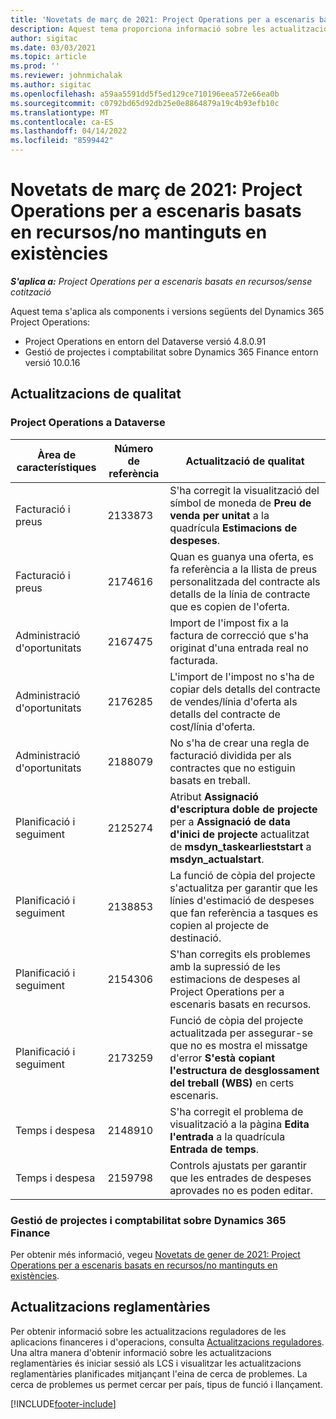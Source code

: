 ```yaml
---
title: 'Novetats de març de 2021: Project Operations per a escenaris basats en recursos/no mantinguts en existències'
description: Aquest tema proporciona informació sobre les actualitzacions de qualitat disponibles en el llançament de març de 2021 del Project Operations per a escenaris de recursos/sense existències.
author: sigitac
ms.date: 03/03/2021
ms.topic: article
ms.prod: ''
ms.reviewer: johnmichalak
ms.author: sigitac
ms.openlocfilehash: a59aa5591dd5f5ed129ce710196eea572e66ea0b
ms.sourcegitcommit: c0792bd65d92db25e0e8864879a19c4b93efb10c
ms.translationtype: MT
ms.contentlocale: ca-ES
ms.lasthandoff: 04/14/2022
ms.locfileid: "8599442"
---
```

# <a name="whats-new-march-2021---project-operations-for-resourcenon-stocked-based-scenarios"></a>Novetats de març de 2021: Project Operations per a escenaris basats en recursos/no mantinguts en existències

_**S'aplica a:** Project Operations per a escenaris basats en recursos/sense cotització_

Aquest tema s'aplica als components i versions següents del Dynamics 365 Project Operations:

- Project Operations en entorn del Dataverse versió 4.8.0.91 
- Gestió de projectes i comptabilitat sobre Dynamics 365 Finance entorn versió 10.0.16 

## <a name="quality-updates"></a>Actualitzacions de qualitat

### <a name="project-operations-on-dataverse"></a>Project Operations a Dataverse


| **Àrea de característiques** | **Número de referència** | **Actualització de qualitat** |
| --- | --- | --- |
| Facturació i preus | 2133873 | S'ha corregit la visualització del símbol de moneda de **Preu de venda per unitat** a la quadrícula **Estimacions de despeses**. |
| Facturació i preus | 2174616 | Quan es guanya una oferta, es fa referència a la llista de preus personalitzada del contracte als detalls de la línia de contracte que es copien de l'oferta. |
| Administració d'oportunitats | 2167475 | Import de l'impost fix a la factura de correcció que s'ha originat d'una entrada real no facturada. |
| Administració d'oportunitats | 2176285 | L'import de l'impost no s'ha de copiar dels detalls del contracte de vendes/línia d'oferta als detalls del contracte de cost/línia d'oferta. |
| Administració d'oportunitats | 2188079 | No s'ha de crear una regla de facturació dividida per als contractes que no estiguin basats en treball. |
| Planificació i seguiment | 2125274 | Atribut **Assignació d'escriptura doble de projecte** per a **Assignació de data d'inici de projecte** actualitzat de **msdyn\_taskearlieststart** a **msdyn\_actualstart**. |
| Planificació i seguiment | 2138853 | La funció de còpia del projecte s'actualitza per garantir que les línies d'estimació de despeses que fan referència a tasques es copien al projecte de destinació. |
| Planificació i seguiment | 2154306 | S'han corregits els problemes amb la supressió de les estimacions de despeses al Project Operations per a escenaris basats en recursos. |
| Planificació i seguiment | 2173259 | Funció de còpia del projecte actualitzada per assegurar-se que no es mostra el missatge d'error **S'està copiant l'estructura de desglossament del treball (WBS)** en certs escenaris. |
| Temps i despesa | 2148910 | S'ha corregit el problema de visualització a la pàgina **Edita l'entrada** a la quadrícula **Entrada de temps**. |
| Temps i despesa | 2159798 | Controls ajustats per garantir que les entrades de despeses aprovades no es poden editar. |

### <a name="project-management-and-accounting-on-dynamics-365-finance"></a>Gestió de projectes i comptabilitat sobre Dynamics 365 Finance

Per obtenir més informació, vegeu [Novetats de gener de 2021: Project Operations per a escenaris basats en recursos/no mantinguts en existències](whats-new-jan-2021-resource-based.md).

## <a name="regulatory-updates"></a>Actualitzacions reglamentàries

Per obtenir informació sobre les actualitzacions reguladores de les aplicacions financeres i d'operacions, consulta [Actualitzacions reguladores](/dynamics365/finance/localizations/regulatory-updates). Una altra manera d'obtenir informació sobre les actualitzacions reglamentàries és iniciar sessió als LCS i visualitzar les actualitzacions reglamentàries planificades mitjançant l'eina de cerca de problemes. La cerca de problemes us permet cercar per país, tipus de funció i llançament.


[!INCLUDE[footer-include](../includes/footer-banner.md)]